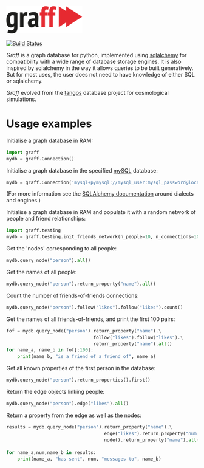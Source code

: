 <img src="docs/graff.svg" width=200 title="graff">

[![Build Status](https://travis-ci.com/apontzen/graff.svg?branch=master)](https://travis-ci.com/apontzen/graff)

_Graff_ is a graph database for python, implemented using [sqlalchemy](http://www.sqlalchemy.org) for 
compatibility with a wide range of database storage engines. It is also inspired by sqlalchemy in the way it
allows queries to be built generatively. But for most uses, the user does not need to have knowledge of
either SQL or sqlalchemy. 

_Graff_ evolved from the [tangos](pynbody.github.io/tangos) database project for cosmological simulations.

# Usage examples

Initialise a graph database in RAM:

```python
import graff
mydb = graff.Connection()
```

Initialise a graph database in the specified [mySQL](https://www.mysql.com) database:

```python
mydb = graff.Connection('mysql+pymysql://mysql_user:mysql_password@localhost/mysql_database_name')
```
(For more information see the [SQLAlchemy documentation](https://docs.sqlalchemy.org/en/latest/core/engines.html#mysql) 
around dialects and engines.)

Initialise a graph database in RAM and populate it with a random network of
people and friend relationships:
```python
import graff.testing
mydb = graff.testing.init_friends_network(n_people=10, n_connections=100)
```

Get the 'nodes' corresponding to all people:

```python
mydb.query_node("person").all()
```

Get the names of all people:

```python
mydb.query_node("person").return_property("name").all()
```

Count the number of friends-of-friends connections:
```python
mydb.query_node("person").follow("likes").follow("likes").count()
```

Get the names of all friends-of-friends, and print the first 100 pairs:
```python
fof = mydb.query_node("person").return_property("name").\
                                follow("likes").follow("likes").\
                                return_property("name").all()
for name_a, name_b in fof[:100]:
    print(name_b, "is a friend of a friend of", name_a)
```

Get all known properties of the first person in the database:
```python
mydb.query_node("person").return_properties().first()
```

Return the edge objects linking people:
```python
mydb.query_node("person").edge("likes").all()
```

Return a property from the edge as well as the nodes:
```python
results = mydb.query_node("person").return_property("name").\
                                    edge("likes").return_property("num_messages").\
                                    node().return_property("name").all()
                               
for name_a,num,name_b in results:
    print(name_a, "has sent", num, "messages to", name_b)

```
